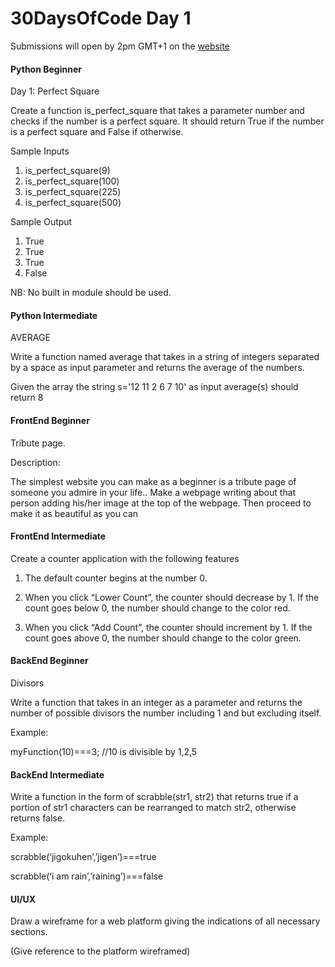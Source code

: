 # 30DaysOfCode Day 1

Submissions will open by 2pm GMT+1 on the [website](30daysofcode.xyz)

#### Python Beginner

Day 1: Perfect Square

 Create a function is_perfect_square that takes a parameter number and checks if the number is a perfect square. It should return True if the number is a perfect square and False if otherwise.

Sample Inputs

1) is_perfect_square(9)
2) is_perfect_square(100)
3) is_perfect_square(225)
4) is_perfect_square(500)

Sample Output

1) True
2) True
3) True
4) False

NB: No built in module should be used.


#### Python Intermediate

AVERAGE

Write a function named average that takes in a string of 
integers separated by a space as input parameter and returns the average of the numbers.

Given the array the string s='12 11 2 6 7 10' as input
average(s) should return 8 

#### FrontEnd Beginner

Tribute page.


Description:

The simplest website you
can make as a beginner is a
tribute page of someone you
admire in your life.. Make a
webpage writing about that
person adding his/her
image at the top of the
webpage. Then proceed to make it as beautiful as you can

#### FrontEnd Intermediate

Create a counter application with the following features

1. The default counter begins at the number 0.

2. When you click “Lower Count”, the counter should decrease by 1.  If the count goes below 0, the number should change to the color red.

3. When you click “Add Count”, the counter should increment by 1. If the count goes above 0, the number should change to the color green.

#### BackEnd Beginner

Divisors

Write a function that takes in an integer as a parameter and returns the number of possible divisors the number including 1 and but excluding itself.

Example:

myFunction(10)===3; //10 is divisible by 1,2,5

#### BackEnd Intermediate

Write a function in the form of scrabble(str1, str2) that returns true if a portion of str1 characters can be rearranged to match str2, otherwise returns false.

Example:

scrabble(‘jigokuhen’,’jigen’)===true

scrabble(‘i am rain’,’raining’)===false


#### UI/UX

Draw a wireframe for a web platform giving the indications of all necessary sections.

(Give reference to the platform wireframed)  


